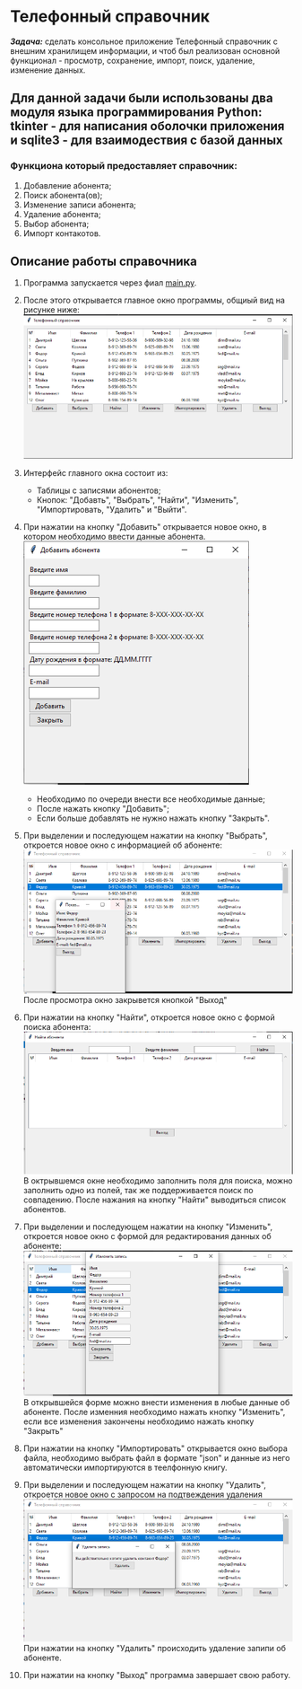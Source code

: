 # Телефонный справочник

_**Задача:**_
сделать консольное приложение Телефонный справочник с внешним хранилищем информации, и чтоб был реализован основной функционал - просмотр, сохранение, импорт, поиск, удаление, изменение данных.

## Для данной задачи были использованы два модуля языка программирования Python: tkinter - для написания оболочки приложения и sqlite3 - для взаимодествия с базой данных

### Функциона который предоставляет справочник:
1. Добавление абонента;
2. Поиск абонента(ов);
3. Изменение записи абонента;
4. Удаление абонента;
5. Выбор абонента;
6. Импорт контакотов.

## Описание работы справочника

1. Программа запускается через фиал [main.py](/main.py).
2. После этого открывается главное окно программы, общиый вид на рисунке ниже:
![Главное окно](/img/main.PNG)

3. Интерфейс главного окна состоит из:
    - Таблицы с записями абонентов;
    - Кнопок: "Добавть", "Выбрать", "Найти", "Изменить", "Импортировать, "Удалить" и "Выйти".

4. При нажатии на кнопку "Добавить" открывается новое окно, в котором необходимо ввести данные абонента.
 ![Добавить](/img/add.PNG)
    - Необходимо по очереди внести все необходимые данные;
    - После нажать кнопку "Добавить";
    - Если больше добавлять не нужно нажать кнопку "Закрыть".

5. При выделении и последующем нажатии на кнопку "Выбрать", откроется новое окно с информацией об абоненте:
![Выбор](/Img/view.PNG)
После просмотра окно закрывется кнопкой "Выход"
6. При нажатии на кнопку "Найти", откроется новое окно с формой поиска абонента:
![Поиск](/Img/find.PNG)
В октрывшемся окне необходимо заполнить поля для поиска, можно заполнить одно из полей, так же поддерживается поиск по совпадению. После нажания на кнопку "Найти" выводиться список абонентов.
7. При выделении и последующем нажатии на кнопку "Изменить", откроется новое окно с формой для редактирования данных об абоненте:
![Изменить](/Img/change.PNG)
В открывшейся форме можно внести изменения в любые данные об абоненте. После изменния необходимо нажать кнопку "Изменить", если все изменения закончены необходимо нажать кнопку "Закрыть"
8. При нажатии на кнопку "Импортировать" открывается окно выбора файла, необходимо выбрать файл в формате "json" и данные из него автоматически импортируются в теелфонную книгу.
9. При выделении и последующем нажатии на кнопку "Удалить", откроется новое окно с запросом на подтвеждения удаления
![Удалить](/Img/del.PNG)
При нажатии на кнопку "Удалить" происходить удаление запипи об абоненте.
10. При нажатии на кнопку "Выход" программа завершает свою работу.
